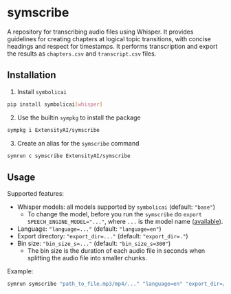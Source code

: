 # symscribe
A repository for transcribing audio files using Whisper. It provides guidelines for creating chapters at logical topic transitions, with concise headings and respect for timestamps. It performs transcription and export the results as `chapters.csv` and `transcript.csv` files.

## Installation
1. Install `symbolicai`
```bash
pip install symbolicai[whisper]
```
2. Use the builtin `sympkg` to install the package
```bash
sympkg i ExtensityAI/symscribe
```
3. Create an alias for the `symscribe` command
```bash
symrun c symscribe ExtensityAI/symscribe
```
## Usage
Supported features:
- Whisper models: all models supported by `symbolicai` (default: `"base"`)
  - To change the model, before you run the `symscribe` do `export SPEECH_ENGINE_MODEL="..."`, where `...` is the model name ([available](https://github.com/openai/whisper#available-models-and-languages)).
- Language: `"language=..."` (default: `"language=en"`)
- Export directory: `"export_dir=..."` (default: `"export_dir=."`)
- Bin size: `"bin_size_s=..."` (default: `"bin_size_s=300"`)
  - The bin size is the duration of each audio file in seconds when splitting the audio file into smaller chunks.

Example:
```bash
symrun symscribe "path_to_file.mp3/mp4/..." "language=en" "export_dir=/tmp" "bin_size=300"

